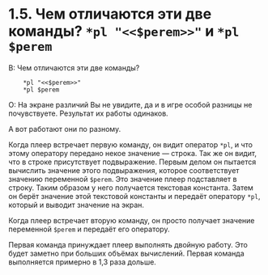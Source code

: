 # 1.5. Чем отличаются эти две команды? `*pl "<<$perem>>"` и `*pl $perem`
<!-- [:faq_01_05] -->

В: Чем отличаются эти две команды?
```qsp
	*pl "<<$perem>>" 
	*pl $perem 
```
О:
На экране различий Вы не увидите, да и в игре особой разницы не почувствуете. Результат их работы одинаков.

А вот работают они по разному.

Когда плеер встречает первую команду, он видит оператор `*pl`, и что этому оператору передано некое значение — строка. Так же он видит, что в строке присутствует подвыражение. Первым делом он пытается вычислить значение этого подвыражения, которое соответствует значению переменной `$perem`. Это значение плеер подставляет в строку. Таким образом у него получается текстовая константа. Затем он берёт значение этой текстовой константы и передаёт оператору `*pl`, который и выводит значение на экран.

Когда плеер встречает вторую команду, он просто получает значение переменной `$perem` и передаёт его оператору.

Первая команда принуждает плеер выполнять двойную работу. Это будет заметно при больших объёмах вычислений. Первая команда выполняется примерно в 1,3 раза дольше.
